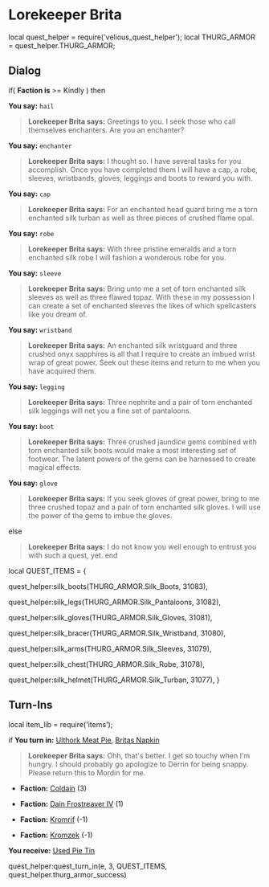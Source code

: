 # Lorekeeper Brita


local quest_helper = require('velious_quest_helper');
local THURG_ARMOR = quest_helper.THURG_ARMOR;

## Dialog

if( **Faction is** >= Kindly ) then 


**You say:** `hail`




>**Lorekeeper Brita says:** Greetings to you.  I seek those who call themselves enchanters.  Are you an enchanter?


**You say:** `enchanter`




>**Lorekeeper Brita says:** I thought so.  I have several tasks for you accomplish.  Once you have completed them I will have a cap, a robe, sleeves, wristbands, gloves, leggings and boots to reward you with.
 

**You say:** `cap`




>**Lorekeeper Brita says:** For an enchanted head guard bring me a torn enchanted silk turban as well as three pieces of crushed flame opal.
 

**You say:** `robe`




>**Lorekeeper Brita says:** With three pristine emeralds and a torn enchanted silk robe I will fashion a wonderous robe for you.


**You say:** `sleeve`




>**Lorekeeper Brita says:** Bring unto me a set of torn enchanted silk sleeves as well as three flawed topaz.  With these in my possession I can create a set of enchanted sleeves the likes of which spellcasters like you dream of.


**You say:** `wristband`




>**Lorekeeper Brita says:** An enchanted silk wristguard and three crushed onyx sapphires is all that I require to create an imbued wrist wrap of great power.  Seek out these items and return to me when you have acquired them.


**You say:** `legging`




>**Lorekeeper Brita says:** Three nephrite and a pair of torn enchanted silk leggings will net you a fine set of pantaloons.


**You say:** `boot`




>**Lorekeeper Brita says:** Three crushed jaundice gems combined with torn enchanted silk boots would make a most interesting set of footwear.  The latent powers of the gems can be harnessed to create magical effects.


**You say:** `glove`




>**Lorekeeper Brita says:** If you seek gloves of great power, bring to me three crushed topaz and a pair of torn enchanted silk gloves.  I will use the power of the gems to imbue the gloves.


else


>**Lorekeeper Brita says:** I do not know you well enough to entrust you with such a quest, yet.
end

local QUEST_ITEMS = {



quest_helper:silk_boots(THURG_ARMOR.Silk_Boots, 31083),



quest_helper:silk_legs(THURG_ARMOR.Silk_Pantaloons, 31082),



quest_helper:silk_gloves(THURG_ARMOR.Silk_Gloves, 31081),



quest_helper:silk_bracer(THURG_ARMOR.Silk_Wristband, 31080),



quest_helper:silk_arms(THURG_ARMOR.Silk_Sleeves, 31079),



quest_helper:silk_chest(THURG_ARMOR.Silk_Robe, 31078),



quest_helper:silk_helmet(THURG_ARMOR.Silk_Turban, 31077),
}

## Turn-Ins


local item_lib = require('items');


if  **You turn in:** [Ulthork Meat Pie](/item/1427), [Britas Napkin](/item/1417)


>**Lorekeeper Brita says:** Ohh, that's better. I get so touchy when I'm hungry. I should probably go apologize to Derrin for being snappy. Please return this to Mordin for me.


* __Faction:__ [Coldain](/faction/406) (3)


* __Faction:__ [Dain Frostreaver IV](/faction/405) (1)


* __Faction:__ [Kromrif](/faction/419) (-1)


* __Faction:__ [Kromzek](/faction/448) (-1)


 **You receive:**  [Used Pie Tin](/item/1424) 

quest_helper:quest_turn_in(e, 3, QUEST_ITEMS, quest_helper.thurg_armor_success)